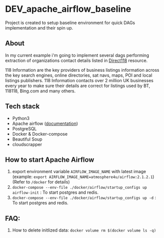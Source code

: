 # DEV_apache_airflow_baseline

Project is created to setup baseline environment for quick DAGs implementation and their spin up.

## **About**

In my current example i'm going to implement several dags performing extraction of organizations contact details listed in [Direct118](http://www.118.direct) resource.

118 Information are the key providers of business listings information across the key search engines, online directories, sat navs, maps, POI and local listings publishers. 118 Information contacts over 2 million UK businesses every year to make sure their details are correct for listings used by BT, 118118, Bing.com and many others.

## **Tech stack**

* Python3
* Apache airflow ([documentation](https://airflow.apache.org/docs/apache-airflow/stable/start/docker.html))
* PostgreSQL
* Docker & Docker-compose
* Beautiful Soup
* cloudscrapper


## **How to start Apache Airflow**

1. export environment variable `AIRFLOW_IMAGE_NAME` with latest image (example: `export AIRFLOW_IMAGE_NAME=atmosphere4u/airflow:2.1.2.1`) (Refer to `/docker` for details)
2. `docker-compose --env-file ./docker/airflow/startup_configs up airflow-init` : To start postgres and redis.
3. `docker-compose --env-file ./docker/airflow/startup_configs up -d` : To start postgres and redis.


## **FAQ**:
1. How to delete initlized data: `docker volume rm $(docker volume ls -q)`
